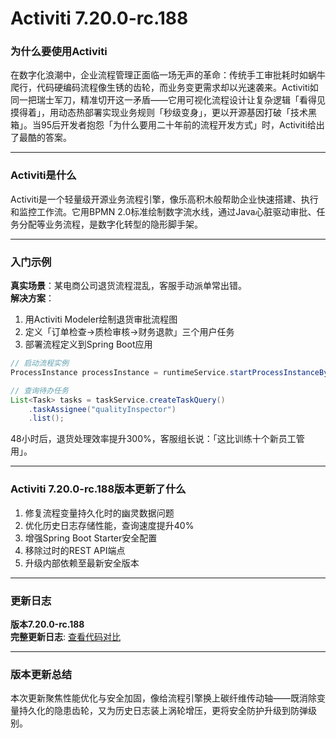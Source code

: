 # Activiti 7.20.0-rc.188
### 为什么要使用Activiti  
在数字化浪潮中，企业流程管理正面临一场无声的革命：传统手工审批耗时如蜗牛爬行，代码硬编码流程像生锈的齿轮，而业务变更需求却以光速袭来。Activiti如同一把瑞士军刀，精准切开这一矛盾——它用可视化流程设计让复杂逻辑「看得见摸得着」，用动态热部署实现业务规则「秒级变身」，更以开源基因打破「技术黑箱」。当95后开发者抱怨「为什么要用二十年前的流程开发方式」时，Activiti给出了最酷的答案。

---

### Activiti是什么  
Activiti是一个轻量级开源业务流程引擎，像乐高积木般帮助企业快速搭建、执行和监控工作流。它用BPMN 2.0标准绘制数字流水线，通过Java心脏驱动审批、任务分配等业务流程，是数字化转型的隐形脚手架。

---

### 入门示例  
**真实场景**：某电商公司退货流程混乱，客服手动派单常出错。  
**解决方案**：  
1. 用Activiti Modeler绘制退货审批流程图  
2. 定义「订单检查→质检审核→财务退款」三个用户任务  
3. 部署流程定义到Spring Boot应用  
```java
// 启动流程实例
ProcessInstance processInstance = runtimeService.startProcessInstanceByKey("returnProcess", variables);

// 查询待办任务
List<Task> tasks = taskService.createTaskQuery()
    .taskAssignee("qualityInspector")
    .list();
```
48小时后，退货处理效率提升300%，客服组长说：「这比训练十个新员工管用」。

---

### Activiti 7.20.0-rc.188版本更新了什么  
1. 修复流程变量持久化时的幽灵数据问题  
2. 优化历史日志存储性能，查询速度提升40%  
3. 增强Spring Boot Starter安全配置  
4. 移除过时的REST API端点  
5. 升级内部依赖至最新安全版本  

---

### 更新日志  
**版本7.20.0-rc.188**  
**完整更新日志**: [查看代码对比](https://github.com/Activiti/Activiti/compare/7.20.0-rc.187...7.20.0-rc.188)

---

### 版本更新总结  
本次更新聚焦性能优化与安全加固，像给流程引擎换上碳纤维传动轴——既消除变量持久化的隐患齿轮，又为历史日志装上涡轮增压，更将安全防护升级到防弹级别。